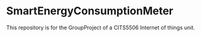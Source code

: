 # SmartEnergyConsumptionMeter
This repository is for the GroupProject of a CITS5506 Internet of things unit.
